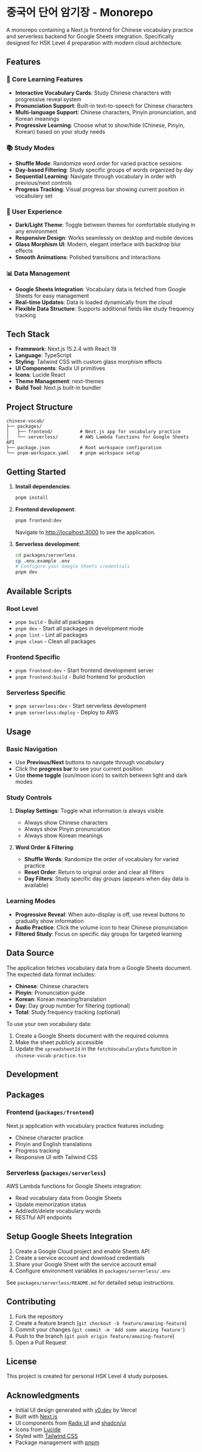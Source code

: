 # 중국어 단어 암기장 - Monorepo

A monorepo containing a Next.js frontend for Chinese vocabulary practice and serverless backend for Google Sheets integration. Specifically designed for HSK Level 4 preparation with modern cloud architecture.

## Features

### 🎯 Core Learning Features
- **Interactive Vocabulary Cards**: Study Chinese characters with progressive reveal system
- **Pronunciation Support**: Built-in text-to-speech for Chinese characters
- **Multi-language Support**: Chinese characters, Pinyin pronunciation, and Korean meanings
- **Progressive Learning**: Choose what to show/hide (Chinese, Pinyin, Korean) based on your study needs

### 📚 Study Modes
- **Shuffle Mode**: Randomize word order for varied practice sessions
- **Day-based Filtering**: Study specific groups of words organized by day
- **Sequential Learning**: Navigate through vocabulary in order with previous/next controls
- **Progress Tracking**: Visual progress bar showing current position in vocabulary set

### 🎨 User Experience
- **Dark/Light Theme**: Toggle between themes for comfortable studying in any environment
- **Responsive Design**: Works seamlessly on desktop and mobile devices
- **Glass Morphism UI**: Modern, elegant interface with backdrop blur effects
- **Smooth Animations**: Polished transitions and interactions

### 📊 Data Management
- **Google Sheets Integration**: Vocabulary data is fetched from Google Sheets for easy management
- **Real-time Updates**: Data is loaded dynamically from the cloud
- **Flexible Data Structure**: Supports additional fields like study frequency tracking

## Tech Stack

- **Framework**: Next.js 15.2.4 with React 19
- **Language**: TypeScript
- **Styling**: Tailwind CSS with custom glass morphism effects
- **UI Components**: Radix UI primitives
- **Icons**: Lucide React
- **Theme Management**: next-themes
- **Build Tool**: Next.js built-in bundler

## Project Structure

```
chinese-vocab/
├── packages/
│   ├── frontend/          # Next.js app for vocabulary practice
│   └── serverless/        # AWS Lambda functions for Google Sheets API
├── package.json           # Root workspace configuration
└── pnpm-workspace.yaml    # pnpm workspace setup
```

## Getting Started

1. **Install dependencies**:
   ```bash
   pnpm install
   ```

2. **Frontend development**:
   ```bash
   pnpm frontend:dev
   ```
   Navigate to [http://localhost:3000](http://localhost:3000) to see the application.

3. **Serverless development**:
   ```bash
   cd packages/serverless
   cp .env.example .env
   # Configure your Google Sheets credentials
   pnpm dev
   ```

## Available Scripts

### Root Level
- `pnpm build` - Build all packages
- `pnpm dev` - Start all packages in development mode
- `pnpm lint` - Lint all packages
- `pnpm clean` - Clean all packages

### Frontend Specific
- `pnpm frontend:dev` - Start frontend development server
- `pnpm frontend:build` - Build frontend for production

### Serverless Specific  
- `pnpm serverless:dev` - Start serverless development
- `pnpm serverless:deploy` - Deploy to AWS

## Usage

### Basic Navigation
- Use **Previous/Next** buttons to navigate through vocabulary
- Click the **progress bar** to see your current position
- Use **theme toggle** (sun/moon icon) to switch between light and dark modes

### Study Controls
1. **Display Settings**: Toggle what information is always visible
   - Always show Chinese characters
   - Always show Pinyin pronunciation
   - Always show Korean meanings

2. **Word Order & Filtering**:
   - **Shuffle Words**: Randomize the order of vocabulary for varied practice
   - **Reset Order**: Return to original order and clear all filters
   - **Day Filters**: Study specific day groups (appears when day data is available)

### Learning Modes
- **Progressive Reveal**: When auto-display is off, use reveal buttons to gradually show information
- **Audio Practice**: Click the volume icon to hear Chinese pronunciation
- **Filtered Study**: Focus on specific day groups for targeted learning

## Data Source

The application fetches vocabulary data from a Google Sheets document. The expected data format includes:
- **Chinese**: Chinese characters
- **Pinyin**: Pronunciation guide
- **Korean**: Korean meaning/translation
- **Day**: Day group number for filtering (optional)
- **Total**: Study frequency tracking (optional)

To use your own vocabulary data:
1. Create a Google Sheets document with the required columns
2. Make the sheet publicly accessible
3. Update the `spreadsheetId` in the `fetchVocabularyData` function in `chinese-vocab-practice.tsx`

## Development

## Packages

### Frontend (`packages/frontend`)
Next.js application with vocabulary practice features including:
- Chinese character practice
- Pinyin and English translations
- Progress tracking
- Responsive UI with Tailwind CSS

### Serverless (`packages/serverless`)
AWS Lambda functions for Google Sheets integration:
- Read vocabulary data from Google Sheets
- Update memorization status
- Add/edit/delete vocabulary words
- RESTful API endpoints

## Setup Google Sheets Integration

1. Create a Google Cloud project and enable Sheets API
2. Create a service account and download credentials
3. Share your Google Sheet with the service account email
4. Configure environment variables in `packages/serverless/.env`

See `packages/serverless/README.md` for detailed setup instructions.

## Contributing

1. Fork the repository
2. Create a feature branch (`git checkout -b feature/amazing-feature`)
3. Commit your changes (`git commit -m 'Add some amazing feature'`)
4. Push to the branch (`git push origin feature/amazing-feature`)
5. Open a Pull Request

## License

This project is created for personal HSK Level 4 study purposes.

## Acknowledgments

- Initial UI design generated with [v0.dev](https://v0.dev/) by Vercel
- Built with [Next.js](https://nextjs.org/)
- UI components from [Radix UI](https://www.radix-ui.com/) and [shadcn/ui](https://ui.shadcn.com/)
- Icons from [Lucide](https://lucide.dev/)
- Styled with [Tailwind CSS](https://tailwindcss.com/)
- Package management with [pnpm](https://pnpm.io/)
